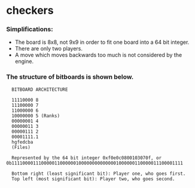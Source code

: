# checkers
### Simplifications:
- The board is 8x8, not 9x9 in order to fit one board into a 64 bit integer.
- There are only two players.
- A move which moves backwards too much is not considered by the engine.

### The structure of bitboards is shown below.
```
  BITBOARD ARCHITECTURE

  11110000 8
  11100000 7
  11000000 6
  10000000 5 (Ranks)
  00000001 4
  00000011 3
  00000111 2
  00001111.1
  hgfedcba
  (Files)

  Represented by the 64 bit integer 0xf0e0c0800103070f, or 0b1111000011100000110000001000000000000001000000110000011100001111

  Bottom right (least significant bit): Player one, who goes first.
  Top left (most significant bit): Player two, who goes second.
```
